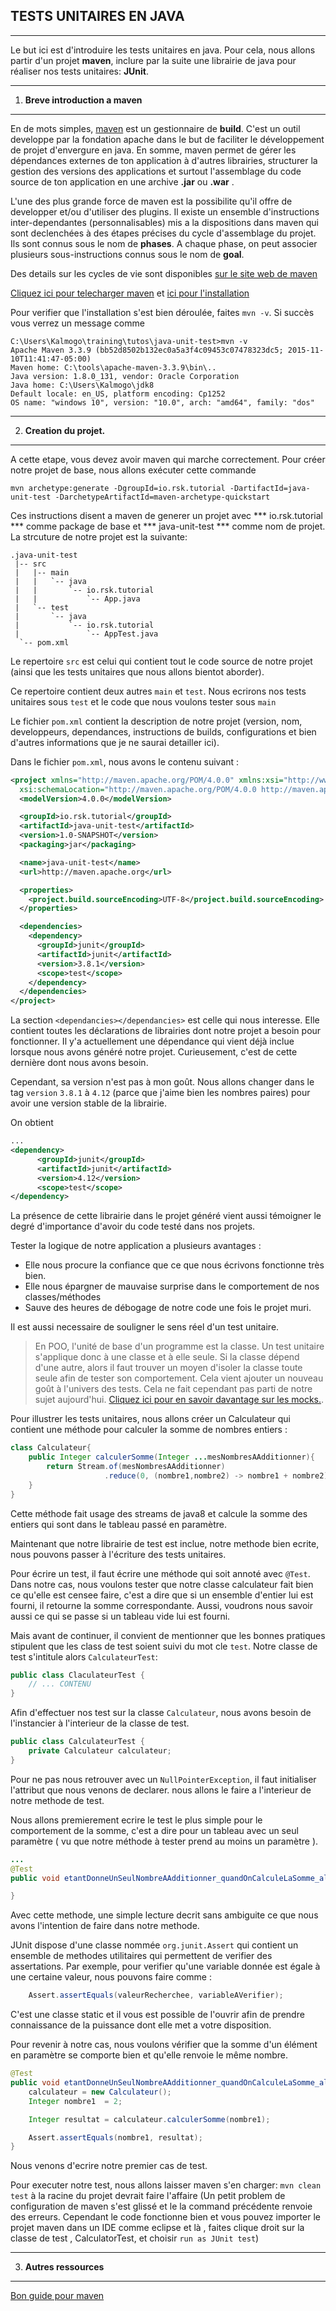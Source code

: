 ## TESTS UNITAIRES EN JAVA
---
Le but ici est d'introduire les tests unitaires en java.
Pour cela, nous allons partir d'un projet __maven__, inclure par la suite une librairie 
de java pour réaliser nos tests unitaires: __JUnit__.

---
1. **Breve introduction a maven** 
---

En de mots simples, [maven](https://maven.apache.org) est un gestionnaire de __build__. C'est un outil developpe par la fondation apache dans le but de faciliter le développement de projet d'envergure en java. En somme, maven permet de gérer les dépendances externes de ton application 
à d'autres librairies, structurer la gestion des versions des applications et surtout l'assemblage 
du code source de ton application en une archive __.jar__ ou __.war__ . 

L'une des plus grande force de maven est la possibilite qu'il offre de developper et/ou d'utiliser 
des plugins. Il existe un ensemble d'instructions inter-dependantes (personnalisables) mis a la 
dispositions dans maven qui sont declenchées à des étapes précises du cycle d'assemblage du projet. Ils sont connus sous le nom de __phases__. A chaque phase, on peut associer plusieurs 
sous-instructions connus sous le nom de __goal__. 

Des details sur les cycles de vie sont disponibles [sur le site web de maven](https://maven.apache.org/guides/introduction/introduction-to-the-lifecycle.html)

[Cliquez ici pour telecharger maven](https://maven.apache.org/download.cgi) et [ici pour l'installation](https://maven.apache.org/install.html)

Pour verifier que l'installation s'est bien déroulée, faites `mvn -v`.
Si succès vous verrez un message comme 
```
C:\Users\Kalmogo\training\tutos\java-unit-test>mvn -v
Apache Maven 3.3.9 (bb52d8502b132ec0a5a3f4c09453c07478323dc5; 2015-11-10T11:41:47-05:00)
Maven home: C:\tools\apache-maven-3.3.9\bin\..
Java version: 1.8.0_131, vendor: Oracle Corporation
Java home: C:\Users\Kalmogo\jdk8
Default locale: en_US, platform encoding: Cp1252
OS name: "windows 10", version: "10.0", arch: "amd64", family: "dos"

```

---
2. **Creation du projet.**
---

A cette etape, vous devez avoir maven qui marche correctement. 
Pour créer notre projet de base, nous allons exécuter cette commande 

`mvn archetype:generate -DgroupId=io.rsk.tutorial -DartifactId=java-unit-test -DarchetypeArtifactId=maven-archetype-quickstart` 

Ces instructions disent a maven de generer un projet avec *** io.rsk.tutorial *** comme package de 
base et *** java-unit-test *** comme nom de projet.
La strcuture de notre projet est la suivante: 
```
.java-unit-test
 |-- src
 |   |-- main
 |   |   `-- java
 |   |       `-- io.rsk.tutorial   
 |   |           `-- App.java
 |   `-- test
 |       `-- java
 |           `-- io.rsk.tutorial   
 |               `-- AppTest.java
  `-- pom.xml

```
Le repertoire `src` est celui qui contient tout le code source de notre projet (ainsi que les tests unitaires que nous allons bientot aborder).

Ce repertoire contient deux autres `main` et `test`.
Nous ecrirons nos tests unitaires sous `test` et le code que nous voulons tester sous `main`

Le fichier `pom.xml` contient la description de notre projet (version, nom, developpeurs, dependances, instructions de builds, configurations et bien d'autres informations que je ne saurai detailler ici).

Dans le fichier `pom.xml`, nous avons le contenu suivant :
```xml
<project xmlns="http://maven.apache.org/POM/4.0.0" xmlns:xsi="http://www.w3.org/2001/XMLSchema-instance"
  xsi:schemaLocation="http://maven.apache.org/POM/4.0.0 http://maven.apache.org/xsd/maven-4.0.0.xsd">
  <modelVersion>4.0.0</modelVersion>

  <groupId>io.rsk.tutorial</groupId>
  <artifactId>java-unit-test</artifactId>
  <version>1.0-SNAPSHOT</version>
  <packaging>jar</packaging>

  <name>java-unit-test</name>
  <url>http://maven.apache.org</url>

  <properties>
    <project.build.sourceEncoding>UTF-8</project.build.sourceEncoding>
  </properties>

  <dependencies>
    <dependency>
      <groupId>junit</groupId>
      <artifactId>junit</artifactId>
      <version>3.8.1</version>
      <scope>test</scope>
    </dependency>
  </dependencies>
</project>

```

La section `<dependancies></dependancies>` est celle qui nous interesse. Elle contient toutes les déclarations de librairies dont notre projet a besoin pour fonctionner. Il y'a actuellement une 
dépendance qui vient déjà inclue lorsque nous avons généré notre projet. Curieusement, c'est de cette dernière dont nous avons besoin. 

Cependant, sa version n'est pas à mon goût. Nous allons changer dans le tag `version` `3.8.1` à `4.12` (parce que j'aime bien les nombres paires) pour avoir une version stable de la librairie.

On obtient 
```xml
...
<dependency>
      <groupId>junit</groupId>
      <artifactId>junit</artifactId>
      <version>4.12</version>
      <scope>test</scope>
</dependency>
```

La présence de cette librairie dans le projet généré vient aussi témoigner le degré d'importance d'avoir du code testé dans nos projets. 

Tester la logique de notre application a plusieurs avantages :
- Elle nous procure la confiance que ce que nous écrivons fonctionne très bien.
- Elle nous épargner de mauvaise surprise dans le comportement de nos classes/méthodes
- Sauve des heures de débogage de notre code une fois le projet muri. 

Il est aussi necessaire de souligner le sens réel d'un test unitaire. 

>En POO, l'unité de base d'un programme est la classe. Un test unitaire s'applique donc à une classe et à elle seule. Si la classe dépend d'une autre, alors il faut trouver un moyen d'isoler la classe toute seule afin de tester son comportement. Cela vient ajouter un nouveau goût à l'univers des tests. Cela ne fait cependant pas parti de notre sujet aujourd'hui. [Cliquez ici pour en savoir davantage sur les mocks.](http://www.vogella.com/tutorials/Mockito/article.html).



Pour illustrer les tests unitaires, nous allons créer un Calculateur qui contient une méthode pour calculer la somme de nombres entiers :

```java
class Calculateur{
    public Integer calculerSomme(Integer ...mesNombresAAdditionner){
        return Stream.of(mesNombresAAdditionner)
                     .reduce(0, (nombre1,nombre2) -> nombre1 + nombre2);
    }
}
```
Cette méthode fait usage des streams de java8 et calcule la somme des entiers qui sont dans le tableau passé en paramètre.

Maintenant que notre librairie de test est inclue, notre methode bien ecrite, nous pouvons passer 
à l'écriture des tests unitaires.

Pour écrire un test, il faut écrire une méthode qui soit annoté avec `@Test`.
Dans notre cas, nous voulons tester que notre classe calculateur fait bien ce qu'elle est censee faire, c'est a dire que si un ensemble d'entier lui est fourni, il retourne la somme correspondante. Aussi, voudrons nous savoir aussi ce qui se passe si un tableau vide lui est fourni. 

Mais avant de continuer, il convient de mentionner que les bonnes pratiques stipulent que les class de test soient suivi du mot cle `test`.
Notre classe de test s'intitule alors `CalculateurTest`:
```java
public class ClaculateurTest {
    // ... CONTENU
}
```
Afin d'effectuer nos test sur la classe `Calculateur`, nous avons besoin de l'instancier à l'interieur de la classe de test.
```java
public class CalculateurTest {
    private Calculateur calculateur;
}
```
Pour ne pas nous retrouver avec un `NullPointerException`, il faut initialiser l'attribut que nous venons de declarer. nous allons le faire a l'interieur de notre methode de test.

Nous allons premierement ecrire le test le plus simple pour le comportement de la somme, c'est a dire pour un tableau avec un seul paramètre ( vu que notre méthode à tester prend au moins un paramètre ).

``` java
...
@Test
public void etantDonneUnSeulNombreAAdditionner_quandOnCalculeLaSomme_alorsRetournerLeNombre(){

}
```
Avec cette methode, une simple lecture decrit sans ambiguite ce que nous avons l'intention de faire dans notre methode.

JUnit dispose d'une classe nommée `org.junit.Assert` qui contient un ensemble de methodes utilitaires qui permettent de verifier des assertations. Par exemple, pour verifier qu'une variable donnée est égale à une certaine valeur, nous pouvons faire comme :
```java
    Assert.assertEquals(valeurRecherchee, variableAVerifier);
```
C'est une classe static et il vous est possible de l'ouvrir afin de prendre connaissance de la puissance dont elle met a votre disposition. 

Pour revenir à notre cas, nous voulons vérifier que la somme d'un  élément en paramètre se comporte bien et qu'elle renvoie le même nombre.

```java
@Test
public void etantDonneUnSeulNombreAAdditionner_quandOnCalculeLaSomme_alorsRetournerLeNombre(){
    calculateur = new Calculateur();
    Integer nombre1  = 2;

    Integer resultat = calculateur.calculerSomme(nombre1);

    Assert.assertEquals(nombre1, resultat);
}
```

Nous venons d'ecrire notre premier cas de test.

Pour executer notre test, nous allons laisser maven s'en charger:
`mvn clean test` à la racine du projet devrait faire l'affaire
(Un petit problem de configuration de maven s'est glissé et le la command précédente renvoie des erreurs. Cependant le code fonctionne bien et vous pouvez importer le projet maven dans un IDE comme eclipse et là , faites clique droit sur la classe de test , CalculatorTest, et choisir `run as JUnit test`)

---
3. **Autres ressources**
---


[Bon guide pour maven](http://www.vogella.com/tutorials/ApacheMaven/article.html)